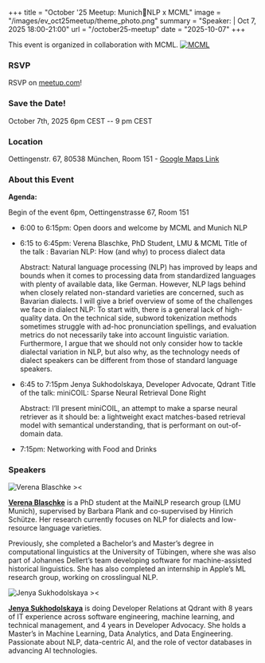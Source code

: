 +++
title = "October '25 Meetup: Munich🥨NLP x MCML"
image = "/images/ev_oct25meetup/theme_photo.png"
summary = "Speaker:  | Oct 7, 2025 18:00-21:00"
url = "/october25-meetup"
date = "2025-10-07"
+++

This event is organized in collaboration with MCML.
[![MCML](/images/ev_oct25meetup/mucnlpxmcml.png)](https://mcml.ai/)

### RSVP
RSVP on [meetup.com](https://www.meetup.com/munich-nlp/events/311222090)!

### Save the Date!
October 7th, 2025 6pm CEST -- 9 pm CEST

### Location
Oettingenstr. 67, 80538 München, Room 151 - [Google Maps Link](https://maps.app.goo.gl/QfWyUk53cB7s7od69)


### About this Event
**Agenda:**

Begin of the event 6pm, Oettingenstrasse 67, Room 151

- 6:00 to 6:15pm: Open doors and welcome by MCML and Munich NLP

- 6:15 to 6:45pm: Verena Blaschke, PhD Student, LMU & MCML
    Title of the talk : Bavarian NLP: How (and why) to process dialect data
 
    Abstract: Natural language processing (NLP) has improved by leaps and bounds when it comes to processing data from standardized languages with plenty of available data, like German. However, NLP lags behind when closely related non-standard varieties are concerned, such as Bavarian dialects. I will give a brief overview of some of the challenges we face in dialect NLP: To start with, there is a general lack of high-quality data. On the technical side, subword tokenization methods sometimes struggle with ad-hoc pronunciation spellings, and evaluation metrics do not necessarily take into account linguistic variation. Furthermore, I argue that we should not only consider how to tackle dialectal variation in NLP, but also why, as the technology needs of dialect speakers can be different from those of standard language speakers. 

- 6:45 to 7:15pm Jenya Sukhodolskaya, Developer Advocate, Qdrant 
    Title of the talk: miniCOIL: Sparse Neural Retrieval Done Right 
 
    Abstract: I’ll present miniCOIL, an attempt to make a sparse neural retriever as it should be: a lightweight exact matches-based retrieval model with semantical understanding, that is performant on out-of-domain data.

- 7:15pm: Networking with Food and Drinks


### Speakers

![Verena Blaschke ><](https://verenablaschke.github.io/assets/img/verena.png)

[**Verena Blaschke**](https://verenablaschke.github.io/) is a PhD student at the MaiNLP research group (LMU Munich), supervised by Barbara Plank and co-supervised by Hinrich Schütze. Her research currently focuses on NLP for dialects and low-resource language varieties.

Previously, she completed a Bachelor’s and Master’s degree in computational linguistics at the University of Tübingen, where she was also part of Johannes Dellert’s team developing software for machine-assisted historical linguistics. She has also completed an internship in Apple’s ML research group, working on crosslingual NLP.

![Jenya Sukhodolskaya ><](https://media.licdn.com/dms/image/v2/C4E03AQF-sJ17lxmpvw/profile-displayphoto-shrink_200_200/profile-displayphoto-shrink_200_200/0/1660297728031?e=1761782400&v=beta&t=Q7c3H2BM1Y0yik0Ajd9rX-JatxObF0Aiv5grxFyPE4M)

[**Jenya Sukhodolskaya**](https://www.linkedin.com/in/evgeniya-sukhodolskaya/) is doing Developer Relations at Qdrant with 8 years of IT experience across software engineering, machine learning, and technical management, and 4 years in Developer Advocacy. She holds a Master’s in Machine Learning, Data Analytics, and Data Engineering. Passionate about NLP, data-centric AI, and the role of vector databases in advancing AI technologies.
